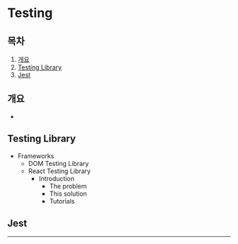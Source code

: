 # Testing

## 목차
1. [개요](#개요)
2. [Testing Library](#Testing-Library)
3. [Jest](#Jest)

## 개요
- 

## Testing Library
- Frameworks
    - DOM Testing Library
    - React Testing Library
        - Introduction
            - The problem
            - This solution
            - Tutorials

## Jest

<hr />
